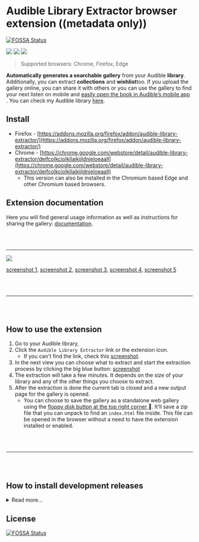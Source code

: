 # Audible Library Extractor browser extension ((metadata only)) <!-- omit in toc -->
[![FOSSA Status](https://app.fossa.com/api/projects/git%2Bgithub.com%2Fjoonaspaakko%2Faudible-library-extractor.svg?type=shield)](https://app.fossa.com/projects/git%2Bgithub.com%2Fjoonaspaakko%2Faudible-library-extractor?ref=badge_shield)

[![](https://img.shields.io/github/v/release/joonaspaakko/audible-library-extractor?include_prereleases&label=latest%20version)](https://github.com/joonaspaakko/audible-library-extractor/releases/latest)
[![](https://img.shields.io/github/release-date/joonaspaakko/audible-library-extractor?label=latest%20version)](https://github.com/joonaspaakko/audible-library-extractor/releases/latest)
[![](https://img.shields.io/github/issues/joonaspaakko/audible-library-extractor/bug?label=known%20bugs)](https://github.com/joonaspaakko/audible-library-extractor/labels/bug)

> Supported browsers: Chrome, Firefox, Edge

**Automatically generates a searchable gallery** from your Audible **library**. Additionally, you can extract **collections** and **wishlist**too. If you upload the gallery online, you can share it with others or you can use the gallery to find your next listen on mobile and  [easily open the book in Audible’s mobile app](applewebdata://130BB437-11BF-4F93-9793-DF8D1A3A9464/@joonaspaakko/s/audible-library-extractor/~/drafts/-M_UXBJG3cmCydpyKhOe/gallery/next-listen-mobile-use#open-book-in-audibles-mobile-app) .
You can check my Audible library [here](https://joonaspaakko.github.io/my-audible-library/).

## Install
- Firefox - [https://addons.mozilla.org/firefox/addon/audible-library-extractor/](https://addons.mozilla.org/firefox/addon/audible-library-extractor/)
- Chrome - [https://chrome.google.com/webstore/detail/audible-library-extractor/deifcolkciolkllaikijldnjeloeaall](https://chrome.google.com/webstore/detail/audible-library-extractor/deifcolkciolkllaikijldnjeloeaall)
    - This version can also be installed in the Chromium based Edge and other Chromium based browsers.

## Extension documentation
Here you will find general usage information as well as instructions for sharing the gallery: [documentation](https://joonaspaakko.gitbook.io/audible-library-extractor/).

<br/><br/>

----

![](https://github.com/joonaspaakko/audible-library-extractor/blob/master/screenshots/audible-library-extractor-screenshot-1.png)

[screenshot 1](https://github.com/joonaspaakko/audible-library-extractor/blob/master/screenshots/audible-library-extractor-screenshot-1.png?raw=true), [screenshot 2](https://github.com/joonaspaakko/audible-library-extractor/blob/master/screenshots/audible-library-extractor-screenshot-2.png?raw=true), [screenshot 3](https://github.com/joonaspaakko/audible-library-extractor/blob/master/screenshots/audible-library-extractor-screenshot-5.png?raw=true), [screenshot 4](https://github.com/joonaspaakko/audible-library-extractor/blob/master/screenshots/audible-library-extractor-screenshot-4.png?raw=true), [screenshot 5](https://github.com/joonaspaakko/audible-library-extractor/blob/master/screenshots/audible-library-extractor-screenshot-3.png?raw=true)

<br/><br/>

----
<br/><br/>

## How to use the extension <!-- omit in toc -->

1. Go to your Audible library, 
2. Click the `Audible Library Extractor` link or the extension icon.
	- If you can't find the link, check this [screenshot](https://github.com/joonaspaakko/audible-library-extractor/blob/master/screenshots/audible-library-extractor-screenshot-5.png?raw=true).
3. In the next view you can choose what to extract and start the extraction process by clicking the big blue button: [screenshot](https://github.com/joonaspaakko/audible-library-extractor/blob/master/screenshots/audible-library-extractor-screenshot-4.png?raw=true) 
4. The extraction will take a few minutes. It depends on the size of your library and any of the other things you choose to extract.
5. After the extraction is done the current tab is closed and a new output page for the gallery is opened.
	- You can choose to save the gallery as a standalone web gallery using the [floppy disk button at the top right corner ](https://github.com/joonaspaakko/audible-library-extractor/blob/master/screenshots/audible-library-extractor-screenshot-2.png?raw=true) 💾. It’ll save a zip file that you can unpack to find an `index.html` file inside. This file can be opened in the browser without a need to have the extension installed or enabled.


<br/><br/>

----
<br/><br/>

## How to install development releases

<details><summary>Read more...</summary>
<br/><br/>

> These instructions are for [all releases](https://github.com/joonaspaakko/audible-library-extractor/releases) you can find on GitHub.

I would not recommend installing these development releases. For one, you get to retain previously extracted data updating through the official channels, but unfortunately not when updating dev releases.

### Chrome  <!-- omit in toc -->
  
0. Get the [latest audible-library-extractor zip](https://github.com/joonaspaakko/audible-library-extractor/releases/latest) file from the [releases page](https://github.com/joonaspaakko/audible-library-extractor/releases).
1. Go to the address:  `chrome:extensions`.
	- Or:  `Window > Extensions`
2. Turn on the developer mode from the top right
3. Drag the downloaded `.zip` file in the browser window to install

### Firefox  <!-- omit in toc -->

> This is a temporary installation that will be gone after a restart. No way around it, other than installing it through the Firefox addon website, which is preferred anyways.

0. Get the [latest audible-library-extractor zip](https://github.com/joonaspaakko/audible-library-extractor/releases/latest) file from the [releases page](https://github.com/joonaspaakko/audible-library-extractor/releases).
1. Go to the address: `about:debugging#/runtime/this-firefox`
	- Alternatively:  `Tools > Add-ons` and click the gear icon on the top right and then `Debug Addons`
2. Then on the top right click the button: `Load Temporary Add-on...`
3. Locate and add the downloaded release `.zip` file.

</details>


## License
[![FOSSA Status](https://app.fossa.com/api/projects/git%2Bgithub.com%2Fjoonaspaakko%2Faudible-library-extractor.svg?type=large)](https://app.fossa.com/projects/git%2Bgithub.com%2Fjoonaspaakko%2Faudible-library-extractor?ref=badge_large)
